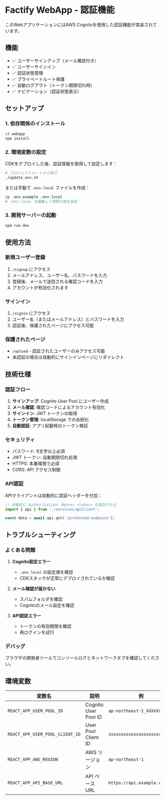 # Factify WebApp - 認証機能

このWebアプリケーションにはAWS Cognitoを使用した認証機能が実装されています。

## 機能

- ✅ ユーザーサインアップ（メール確認付き）
- ✅ ユーザーサインイン
- ✅ 認証状態管理
- ✅ プライベートルート保護
- ✅ 自動ログアウト（トークン期限切れ時）
- ✅ ナビゲーション（認証状態表示）

## セットアップ

### 1. 依存関係のインストール

```bash
cd webapp
npm install
```

### 2. 環境変数の設定

CDKをデプロイした後、認証情報を取得して設定します：

```bash
# プロジェクトルートから実行
./update_env.sh
```

または手動で `.env.local` ファイルを作成：

```bash
cp .env.example .env.local
# .env.local を編集して実際の値を設定
```

### 3. 開発サーバーの起動

```bash
npm run dev
```

## 使用方法

### 新規ユーザー登録

1. `/signup` にアクセス
2. メールアドレス、ユーザー名、パスワードを入力
3. 登録後、メールで送信される確認コードを入力
4. アカウントが有効化されます

### サインイン

1. `/signin` にアクセス
2. ユーザー名（またはメールアドレス）とパスワードを入力
3. 認証後、保護されたページにアクセス可能

### 保護されたページ

- `/upload` - 認証されたユーザーのみアクセス可能
- 未認証の場合は自動的にサインインページにリダイレクト

## 技術仕様

### 認証フロー

1. **サインアップ**: Cognito User Pool にユーザー作成
2. **メール確認**: 確認コードによるアカウント有効化
3. **サインイン**: JWT トークンの取得
4. **トークン管理**: localStorage での永続化
5. **自動認証**: アプリ起動時のトークン検証

### セキュリティ

- パスワード: 8文字以上必須
- JWT トークン: 自動期限切れ処理
- HTTPS: 本番環境で必須
- CORS: API アクセス制御

### API認証

APIクライアントは自動的に認証ヘッダーを付加：

```typescript
// 自動的に Authorization: Bearer <token> が追加される
import { api } from './services/apiClient';

const data = await api.get('/protected-endpoint');
```

## トラブルシューティング

### よくある問題

1. **Cognito設定エラー**
   - `.env.local` の設定値を確認
   - CDKスタックが正常にデプロイされているか確認

2. **メール確認が届かない**
   - スパムフォルダを確認
   - Cognitoのメール設定を確認

3. **API認証エラー**
   - トークンの有効期限を確認
   - 再ログインを試行

### デバッグ

ブラウザの開発者ツールでコンソールログとネットワークタブを確認してください。

## 環境変数

| 変数名 | 説明 | 例 |
|--------|------|-----|
| `REACT_APP_USER_POOL_ID` | Cognito User Pool ID | `ap-northeast-1_XXXXXXXXX` |
| `REACT_APP_USER_POOL_CLIENT_ID` | User Pool Client ID | `xxxxxxxxxxxxxxxxxxxxxxxxxx` |
| `REACT_APP_AWS_REGION` | AWS リージョン | `ap-northeast-1` |
| `REACT_APP_API_BASE_URL` | API ベース URL | `https://api.example.com` |
